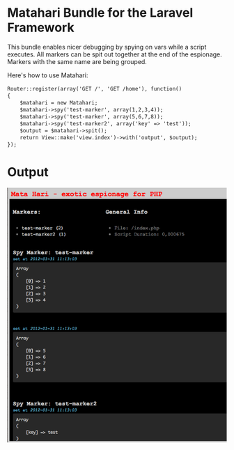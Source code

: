 Matahari Bundle for the Laravel Framework
=======================================

This bundle enables nicer debugging by spying on vars while a script executes. All markers can be spit out together at the end of the espionage. Markers with the same name are being grouped.

Here's how to use Matahari:

    Router::register(array('GET /', 'GET /home'), function()
    {
        $matahari = new Matahari;
        $matahari->spy('test-marker', array(1,2,3,4));
        $matahari->spy('test-marker', array(5,6,7,8));
        $matahari->spy('test-marker2', array('key' => 'test'));
        $output = $matahari->spit();
        return View::make('view.index')->with('output', $output);
    });


Output
=======
![Matahari Screenshot](https://github.com/mooseware/matahari/raw/master/screenshots/matahari.png)